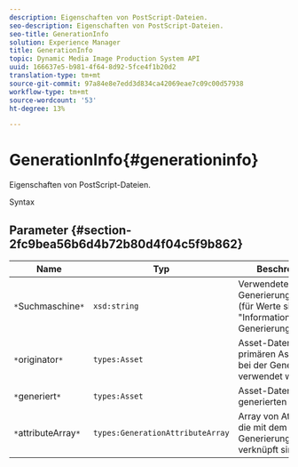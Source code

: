 ```yaml
---
description: Eigenschaften von PostScript-Dateien.
seo-description: Eigenschaften von PostScript-Dateien.
seo-title: GenerationInfo
solution: Experience Manager
title: GenerationInfo
topic: Dynamic Media Image Production System API
uuid: 166637e5-b981-4f64-8d92-5fce4f1b20d2
translation-type: tm+mt
source-git-commit: 97a84e8e7edd3d834ca42069eae7c09c00d57938
workflow-type: tm+mt
source-wordcount: '53'
ht-degree: 13%

---
```



# GenerationInfo{#generationinfo}

Eigenschaften von PostScript-Dateien.

Syntax

## Parameter {#section-2fc9bea56b6d4b72b80d4f04c5f9b862}

| Name | Typ | Beschreibung |
|---|---|---|
| `*`Suchmaschine`*` | `xsd:string` | Verwendete Generierungsmaschine (für Werte siehe &quot;Informationen zur Generierung&quot;). |
| `*`originator`*` | `types:Asset` | Asset-Datensatz des primären Assets, das bei der Generierung verwendet wird. |
| `*`generiert`*` | `types:Asset` | Asset-Datensatz des generierten Assets. |
| `*`attributeArray`*` | `types:GenerationAttributeArray` | Array von Attributen, die mit dem Generierungsprozess verknüpft sind. |

